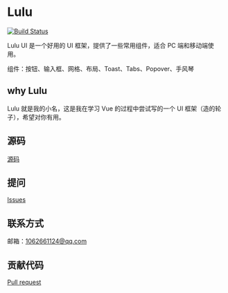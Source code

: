 # Lulu

[![Build Status](https://travis-ci.org/travis-ci/travis-web.svg?branch=master)](https://travis-ci.org/travis-ci/travis-web)

Lulu UI 是一个好用的 UI 框架，提供了一些常用组件，适合 PC 端和移动端使用。

组件：按钮、输入框、网格、布局、Toast、Tabs、Popover、手风琴

## why Lulu

Lulu 就是我的小名，这是我在学习 Vue 的过程中尝试写的一个 UI 框架（造的轮子），希望对你有用。

## 源码
[源码](https://github.com/zxgjwy0216/lululolo/)
## 提问
[Issues](https://github.com/zxgjwy0216/lululolo/issues)
## 联系方式
邮箱：1062661124@qq.com
## 贡献代码
[Pull request](https://github.com/zxgjwy0216/lululolo/)